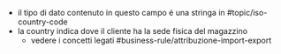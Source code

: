 - il tipo di dato contenuto in questo campo é una stringa in #topic/iso-country-code
- la country indica dove il cliente ha la sede fisica del magazzino
	- vedere i concetti legati #business-rule/attribuzione-import-export